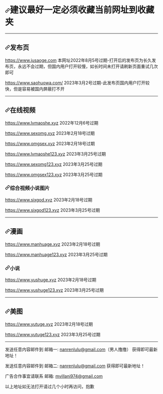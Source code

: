 
<!DOCTYPE HTML>
<!--[if lt IE 7]>
<html class="lt-ie9 lt-ie8 lt-ie7"> <![endif]-->
<!--[if IE 7]>
<html class="lt-ie9 lt-ie8"> <![endif]-->
<!--[if IE 8]>
<html class="lt-ie9"> <![endif]-->
<!--[if gt IE 8]><!-->
<html> <!--<![endif]-->
<html lang="zh_CN">
<head>
    <meta http-equiv="Content-Type" content="text/html; charset=utf-8"/>
    <title>岛国资源站,h漫画,抖手漫画最地址发布,务必一定要收藏</title>
    <meta name="keywords" lang="zh-CN" content="岛国资源站,h漫画,抖手漫画最地址发布,务必一定要收藏">
    <meta name="description" lang="zh-CN" content="岛国资源站,h漫画,抖手漫画最地址发布,务必一定要收藏">
</head>
<body>
<h1> <a id="user-content-建议最好一定必须收藏当前网址到收藏夹" class="anchor" href="https://github.com/nanrenlulu/nanrenlulu/wiki/%E6%9C%80%E6%96%B0%E5%9C%B0%E5%9D%80" aria-hidden="true">
  <svg class="octicon octicon-link" viewbox="0 0 16 16" version="1.1" width="16" height="16" aria-hidden="true">
   <path fill-rule="evenodd" d="M7.775 3.275a.75.75 0 001.06 1.06l1.25-1.25a2 2 0 112.83 2.83l-2.5 2.5a2 2 0 01-2.83 0 .75.75 0 00-1.06 1.06 3.5 3.5 0 004.95 0l2.5-2.5a3.5 3.5 0 00-4.95-4.95l-1.25 1.25zm-4.69 9.64a2 2 0 010-2.83l2.5-2.5a2 2 0 012.83 0 .75.75 0 001.06-1.06 3.5 3.5 0 00-4.95 0l-2.5 2.5a3.5 3.5 0 004.95 4.95l1.25-1.25a.75.75 0 00-1.06-1.06l-1.25 1.25a2 2 0 01-2.83 0z"></path>
  </svg></a>建议最好一定必须收藏当前网址到收藏夹</h1> 
  <hr /> 
<h2> <a id="user-content-在线视频" class="anchor" href="https://github.com/nanrenlulu/nanrenlulu/wiki/%E6%9C%80%E6%96%B0%E5%9C%B0%E5%9D%80" aria-hidden="true">
  <svg class="octicon octicon-link" viewbox="0 0 16 16" version="1.1" width="16" height="16" aria-hidden="true">
   <path fill-rule="evenodd" d="M7.775 3.275a.75.75 0 001.06 1.06l1.25-1.25a2 2 0 112.83 2.83l-2.5 2.5a2 2 0 01-2.83 0 .75.75 0 00-1.06 1.06 3.5 3.5 0 004.95 0l2.5-2.5a3.5 3.5 0 00-4.95-4.95l-1.25 1.25zm-4.69 9.64a2 2 0 010-2.83l2.5-2.5a2 2 0 012.83 0 .75.75 0 001.06-1.06 3.5 3.5 0 00-4.95 0l-2.5 2.5a3.5 3.5 0 004.95 4.95l1.25-1.25a.75.75 0 00-1.06-1.06l-1.25 1.25a2 2 0 01-2.83 0z"></path>
  </svg></a>发布页</h2> 
<p><a href="https://github.com/nanrenlulu/nanrenlulu/wiki/%E6%9C%80%E6%96%B0%E5%9C%B0%E5%9D%80" rel="nofollow" target="_blank" target="_blank">https://www.jusaoge.com</a>&nbsp本网址2022年8月5号过期-打开后的发布页为长久发布页，永远不会过期，但国内用户打开较慢，如长时间未打开请刷新页面重试几次即可</p> 
<p><a href="https://www.saohuowa.com/" rel="nofollow" target="_blank">https://www.saohuowa.com/</a>&nbsp2023年3月2号过期-此发布页国内用户打开较快，但是容易被国内屏蔽打不开</p> 
<hr /> 
<h2> <a id="user-content-在线视频" class="anchor" href="https://github.com/nanrenlulu/nanrenlulu/wiki/%E6%9C%80%E6%96%B0%E5%9C%B0%E5%9D%80" aria-hidden="true">
  <svg class="octicon octicon-link" viewbox="0 0 16 16" version="1.1" width="16" height="16" aria-hidden="true">
   <path fill-rule="evenodd" d="M7.775 3.275a.75.75 0 001.06 1.06l1.25-1.25a2 2 0 112.83 2.83l-2.5 2.5a2 2 0 01-2.83 0 .75.75 0 00-1.06 1.06 3.5 3.5 0 004.95 0l2.5-2.5a3.5 3.5 0 00-4.95-4.95l-1.25 1.25zm-4.69 9.64a2 2 0 010-2.83l2.5-2.5a2 2 0 012.83 0 .75.75 0 001.06-1.06 3.5 3.5 0 00-4.95 0l-2.5 2.5a3.5 3.5 0 004.95 4.95l1.25-1.25a.75.75 0 00-1.06-1.06l-1.25 1.25a2 2 0 01-2.83 0z"></path>
  </svg></a>在线视频</h2> 
<p><a href="https://www.lvmaoshe.xyz" rel="nofollow" target="_blank" target="_blank">https://www.lvmaoshe.xyz</a>&nbsp2022年12月6号过期</p> 
<p><a href="https://www.sexomg.xyz" rel="nofollow" target="_blank">https://www.sexomg.xyz</a>&nbsp2023年2月18号过期</p> 
<p><a href="https://www.omgsex.xyz" rel="nofollow" target="_blank">https://www.omgsex.xyz</a>&nbsp2023年2月18号过期</p> 
<p><a href="https://www.lvmaoshe123.xyz" rel="nofollow" target="_blank" target="_blank">https://www.lvmaoshe123.xyz</a>&nbsp2023年3月25号过期</p> 
<p><a href="https://www.sexomg123.xyz" rel="nofollow" target="_blank">https://www.sexomg123.xyz</a>&nbsp2023年3月25号过期</p> 
<p><a href="https://www.omgsex123.xyz" rel="nofollow" target="_blank">https://www.omgsex123.xyz</a>&nbsp2023年3月25号过期</p> 
<h3> <a id="user-content-在线视频移动网络微信qq访问地址" class="anchor" href="https://github.com/nanrenlulu/nanrenlulu/wiki/%E6%9C%80%E6%96%B0%E5%9C%B0%E5%9D%80" aria-hidden="true">
  <svg class="octicon octicon-link" viewbox="0 0 16 16" version="1.1" width="16" height="16" aria-hidden="true">
   <path fill-rule="evenodd" d="M7.775 3.275a.75.75 0 001.06 1.06l1.25-1.25a2 2 0 112.83 2.83l-2.5 2.5a2 2 0 01-2.83 0 .75.75 0 00-1.06 1.06 3.5 3.5 0 004.95 0l2.5-2.5a3.5 3.5 0 00-4.95-4.95l-1.25 1.25zm-4.69 9.64a2 2 0 010-2.83l2.5-2.5a2 2 0 012.83 0 .75.75 0 001.06-1.06 3.5 3.5 0 00-4.95 0l-2.5 2.5a3.5 3.5 0 004.95 4.95l1.25-1.25a.75.75 0 00-1.06-1.06l-1.25 1.25a2 2 0 01-2.83 0z"></path>
  </svg></a>综合视频小说图片</h3> 
<p><a href="https://www.sixgod.xyz" rel="nofollow" target="_blank">https://www.sixgod.xyz</a>&nbsp2023年2月18号过期</p> 
<p><a href="https://www.sixgod123.xyz" rel="nofollow" target="_blank">https://www.sixgod123.xyz</a>&nbsp2023年3月25号过期</p> 
<hr /> 
<h2> <a id="user-content-漫画" class="anchor" href="https://github.com/nanrenlulu/nanrenlulu/wiki/%E6%9C%80%E6%96%B0%E5%9C%B0%E5%9D%80" aria-hidden="true">
  <svg class="octicon octicon-link" viewbox="0 0 16 16" version="1.1" width="16" height="16" aria-hidden="true">
   <path fill-rule="evenodd" d="M7.775 3.275a.75.75 0 001.06 1.06l1.25-1.25a2 2 0 112.83 2.83l-2.5 2.5a2 2 0 01-2.83 0 .75.75 0 00-1.06 1.06 3.5 3.5 0 004.95 0l2.5-2.5a3.5 3.5 0 00-4.95-4.95l-1.25 1.25zm-4.69 9.64a2 2 0 010-2.83l2.5-2.5a2 2 0 012.83 0 .75.75 0 001.06-1.06 3.5 3.5 0 00-4.95 0l-2.5 2.5a3.5 3.5 0 004.95 4.95l1.25-1.25a.75.75 0 00-1.06-1.06l-1.25 1.25a2 2 0 01-2.83 0z"></path>
  </svg></a>漫画</h2> 
<p><a href="https://www.manhuage.xyz" rel="nofollow" target="_blank">https://www.manhuage.xyz</a>&nbsp2023年2月18号过期</p> 
<p><a href="https://www.manhuage123.xyz" rel="nofollow" target="_blank">https://www.manhuage123.xyz</a>&nbsp2023年3月25号过期</p> 
<h3> <a id="user-content-漫画移动网络微信qq访问地址" class="anchor" href="https://github.com/nanrenlulu/nanrenlulu/wiki/%E6%9C%80%E6%96%B0%E5%9C%B0%E5%9D%80" aria-hidden="true">
  <svg class="octicon octicon-link" viewbox="0 0 16 16" version="1.1" width="16" height="16" aria-hidden="true">
   <path fill-rule="evenodd" d="M7.775 3.275a.75.75 0 001.06 1.06l1.25-1.25a2 2 0 112.83 2.83l-2.5 2.5a2 2 0 01-2.83 0 .75.75 0 00-1.06 1.06 3.5 3.5 0 004.95 0l2.5-2.5a3.5 3.5 0 00-4.95-4.95l-1.25 1.25zm-4.69 9.64a2 2 0 010-2.83l2.5-2.5a2 2 0 012.83 0 .75.75 0 001.06-1.06 3.5 3.5 0 00-4.95 0l-2.5 2.5a3.5 3.5 0 004.95 4.95l1.25-1.25a.75.75 0 00-1.06-1.06l-1.25 1.25a2 2 0 01-2.83 0z"></path>
  </svg></a>小说</h3> 
<p><a href="https://www.yushuge.xyz" rel="nofollow" target="_blank">https://www.yushuge.xyz</a>&nbsp2023年2月18号过期</p> 
<p><a href="https://www.yushuge123.xyz" rel="nofollow" target="_blank">https://www.yushuge123.xyz</a>&nbsp2023年3月25号过期</p> 
<hr /> 
<h2> <a id="user-content-小说" class="anchor" href="https://github.com/nanrenlulu/nanrenlulu/wiki/%E6%9C%80%E6%96%B0%E5%9C%B0%E5%9D%80" aria-hidden="true">
  <svg class="octicon octicon-link" viewbox="0 0 16 16" version="1.1" width="16" height="16" aria-hidden="true">
   <path fill-rule="evenodd" d="M7.775 3.275a.75.75 0 001.06 1.06l1.25-1.25a2 2 0 112.83 2.83l-2.5 2.5a2 2 0 01-2.83 0 .75.75 0 00-1.06 1.06 3.5 3.5 0 004.95 0l2.5-2.5a3.5 3.5 0 00-4.95-4.95l-1.25 1.25zm-4.69 9.64a2 2 0 010-2.83l2.5-2.5a2 2 0 012.83 0 .75.75 0 001.06-1.06 3.5 3.5 0 00-4.95 0l-2.5 2.5a3.5 3.5 0 004.95 4.95l1.25-1.25a.75.75 0 00-1.06-1.06l-1.25 1.25a2 2 0 01-2.83 0z"></path>
  </svg></a>美图</h2> 
<p><a href="https://www.yutuge.xyz" rel="nofollow" target="_blank">https://www.yutuge.xyz</a>&nbsp2023年2月18号过期</p> 
<p><a href="https://www.yutuge123.xyz" rel="nofollow" target="_blank">https://www.yutuge123.xyz</a>&nbsp2023年3月25号过期</p> 
<!--
<h3> <a id="user-content-小说移动网络微信qq访问地址" class="anchor" href="#" aria-hidden="true">
  <svg class="octicon octicon-link" viewbox="0 0 16 16" version="1.1" width="16" height="16" aria-hidden="true">
   <path fill-rule="evenodd" d="M7.775 3.275a.75.75 0 001.06 1.06l1.25-1.25a2 2 0 112.83 2.83l-2.5 2.5a2 2 0 01-2.83 0 .75.75 0 00-1.06 1.06 3.5 3.5 0 004.95 0l2.5-2.5a3.5 3.5 0 00-4.95-4.95l-1.25 1.25zm-4.69 9.64a2 2 0 010-2.83l2.5-2.5a2 2 0 012.83 0 .75.75 0 001.06-1.06 3.5 3.5 0 00-4.95 0l-2.5 2.5a3.5 3.5 0 004.95 4.95l1.25-1.25a.75.75 0 00-1.06-1.06l-1.25 1.25a2 2 0 01-2.83 0z"></path>
  </svg></a>小说(移动网络,微信,qq)访问地址</h3> 
<p><a href="https://" rel="nofollow" target="_blank">https://</a></p> -->
<hr /> 
<p>发送任意内容邮件到 邮箱一: <a href="mailto:nanrenlulu@gmail.com"><span class="__cf_email__" data-cfemail="">nanrenlulu@gmail.com</span></a>（男人撸撸） 获得即可最新地址！</p> 
<p>发送任意内容邮件到 邮箱二: <a href="mailto:nanrenlulu@gmail.com"><span class="__cf_email__" data-cfemail="">nanrenlulu@gmail.com</span></a> 获得即可最新地址！</p> 
<p>广告合作事宜请联系 邮箱: <a href="mailto:nanrenlulu@gmail.com"><span class="__cf_email__" data-cfemail="">mvillani974@gmail.com</span></a> </p> 
<p>以上地址如无法打开请过几个小时再访问，抱歉</p><script data-cfasync="false" src="/cdn-cgi/scripts/5c5dd728/cloudflare-static/email-decode.min.js"></script></body>

</html>
